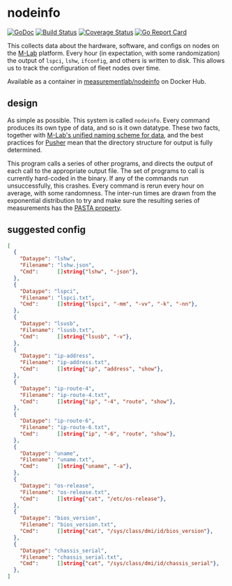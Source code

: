 # nodeinfo

[![GoDoc](https://godoc.org/github.com/m-lab/nodeinfo?status.svg)](https://godoc.org/github.com/m-lab/nodeinfo) [![Build Status](https://travis-ci.org/m-lab/nodeinfo.svg?branch=master)](https://travis-ci.org/m-lab/nodeinfo) [![Coverage Status](https://coveralls.io/repos/github/m-lab/nodeinfo/badge.svg?branch=master)](https://coveralls.io/github/m-lab/nodeinfo?branch=master) [![Go Report Card](https://goreportcard.com/badge/github.com/m-lab/nodeinfo)](https://goreportcard.com/report/github.com/m-lab/nodeinfo)

This collects data about the hardware, software, and configs on nodes on the
[M-Lab](https://www.measurementlab.net) platform.  Every hour (in expectation,
with some randomization) the output of `lspci`, `lshw`, `ifconfig`, and others
is written to disk. This allows us to track the configuration of fleet nodes
over time.

Available as a container in
[measurementlab/nodeinfo](https://hub.docker.com/r/measurementlab/nodeinfo/) on
Docker Hub.

## design

As simple as possible. This system is called `nodeinfo`. Every command produces its own type of data, and so is it own datatype.  These two facts, together with [M-Lab's unified naming scheme for data](http://example.com), and the best practices for [Pusher](http://github.com/m-lab/pusher) mean that the directory structure for output is fully determined.

This program calls a series of other programs, and directs the output of each call to the appropriate output file. The set of programs to call is currently hard-coded in the binary. If any of the commands run unsuccessfully, this crashes.  Every command is rerun every hour on average, with some randomness. The inter-run times are drawn from the exponential distribution to try and make sure the resulting series of measurements has the [PASTA property](https://en.wikipedia.org/wiki/Arrival_theorem).

## suggested config

```json
[
  {
    "Dataype": "lshw",
    "Filename": "lshw.json",
    "Cmd":      []string{"lshw", "-json"},
  },
  {
    "Dataype": "lspci",
    "Filename": "lspci.txt",
    "Cmd":      []string{"lspci", "-mm", "-vv", "-k", "-nn"},
  },
  {
    "Dataype": "lsusb",
    "Filename": "lsusb.txt",
    "Cmd":      []string{"lsusb", "-v"},
  },
  {
    "Dataype": "ip-address",
    "Filename": "ip-address.txt",
    "Cmd":      []string{"ip", "address", "show"},
  },
  {
    "Dataype": "ip-route-4",
    "Filename": "ip-route-4.txt",
    "Cmd":      []string{"ip", "-4", "route", "show"},
  },
  {
    "Dataype": "ip-route-6",
    "Filename": "ip-route-6.txt",
    "Cmd":      []string{"ip", "-6", "route", "show"},
  },
  {
    "Dataype": "uname",
    "Filename": "uname.txt",
    "Cmd":      []string{"uname", "-a"},
  },
  {
    "Dataype": "os-release",
    "Filename": "os-release.txt",
    "Cmd":      []string{"cat", "/etc/os-release"},
  },
  {
    "Dataype": "bios_version",
    "Filename": "bios_version.txt",
    "Cmd":      []string{"cat", "/sys/class/dmi/id/bios_version"},
  },
  {
    "Dataype": "chassis_serial",
    "Filename": "chassis_serial.txt",
    "Cmd":      []string{"cat", "/sys/class/dmi/id/chassis_serial"},
  },
]
```
